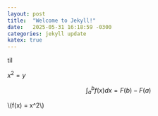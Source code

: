 ```yaml
---
layout: post
title:  "Welcome to Jekyll!"
date:   2025-05-31 16:18:59 -0300
categories: jekyll update
katex: true
---
```


til

$x^2=y$

$$\int_a^b f(x) dx = F(b)-F(a)$$

\\(f(x) = x^2\\)